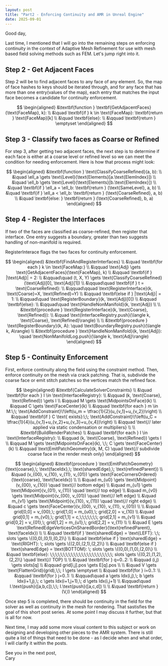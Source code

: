 ```yaml
---
layout: post
title: "Part2 - Enforcing Continuity and AMR in Unreal Engine"
date: 2025-09-01
---
```


Good day,

Last time, I mentioned that I will go into the remaining steps on enforcing continuity in the context of Adaptive Mesh Refinement for use with mesh based field solving methods such as FEM. Let's jump right into it.

## Step 2 - Get Adjacent Faces

Step 2 will be to find adjacent faces to any face of any element. So, the map of face hashes to keys should be iterated through, and for any face that has more than one entry(values of the map), each entry that matches the input face becomes a candidate for continuity enforcement.

$$
\begin{aligned}
&\textbf{function } \textbf{GetAdjacentFaces}(\text{FaceMap}, k): \\
&\quad \textbf{if } k \in \text{FaceMap}: \textbf{return } \text{FaceMap}[k] \\
&\quad \textbf{else}: \\
&\qquad \textbf{return } \emptyset
\end{aligned}
$$


## Step 3 - Classify two faces as Coarse or Refined

For step 3, after getting two adjacent faces, the next step is to determine if each face is either at a coarse level or refined level so we can meet the condition for needing enforcement. Here is how that process might look:

$$
\begin{aligned}
&\textbf{function } \text{ClassifyCoarseRefined}(a, b): \\
&\quad \ell_a \gets \text{Level}(\text{Elements}[a.\text{ElemIndex}]) \\
&\quad \ell_b \gets \text{Level}(\text{Elements}[b.\text{ElemIndex}]) \\
&\quad \textbf{if } \ell_a = \ell_b: \textbf{return } (\text{SameLevel}, a, b) \\
&\quad \textbf{if } \ell_a < \ell_b: \textbf{return } (\text{CoarseRefined}, a, b) \\
&\quad \textbf{else: } \textbf{return } (\text{CoarseRefined}, b, a)
\end{aligned}
$$

## Step 4 - Register the Interfaces

If two of the faces are classified as coarse-refined, then register that interface. One entry suggests a boundary, greater than two suggests handling of non-manifold is required.

RegisterInterace flags the two faces for continuity enforcement.

$$
\begin{aligned}
&\textbf{FindAndRegisterInterfaces} \\
&\quad \textbf{for each } k \in \text{FaceMap:} \\
&\qquad \text{Adj} \gets \text{GetAdjacentFaces}(\text{FaceMap}, k) \\
&\qquad \textbf{if } |\text{Adj}| = 2: \\
&\qquad\quad (t, X, Y) \gets \text{ClassifyCoarseRefined}(\text{Adj}[0], \text{Adj}[1]) \\
&\qquad\quad \textbf{if } t = \text{CoarseRefined}: \\
&\qquad\qquad \text{RegisterInterface}(k, \text{Coarse}=X, \text{Refined}=Y) \\
&\qquad \textbf{else if } |\text{Adj}| = 1: \\
&\qquad\quad \text{RegisterBoundary}(k, \text{Adj}[0]) \\
&\qquad \textbf{else}: \\
&\qquad\quad \text{HandleNonManifold}(k, \text{Adj}) \\
\\
&\textbf{procedure } \text{RegisterInterface}(k, \text{Coarse}, \text{Refined}): \\
&\quad \text{InterfaceRegistry.push}(\langle k, \text{Coarse}, \text{Refined}\rangle) \\
\\
&\textbf{procedure } \text{RegisterBoundary}(k, A): \quad \text{BoundaryRegistry.push}(\langle k, A\rangle) \\
&\textbf{procedure } \text{HandleNonManifold}(k, \text{Adj}): \quad \text{NonManifoldLog.push}(\langle k, \text{Adj}\rangle)
\end{aligned}
$$


## Step 5 - Continuity Enforcement

First, enforce continuity along the field using the constraint method. Then, enforce continuity on the mesh via crack patching. That is, subdivide the coarse face or emit stitch patches so the vertices match the refined face.

$$
\begin{aligned}
&\textbf{CalculateSolverConstraints} \\
&\quad \textbf{for each } I \in \text{InterfaceRegistry}: \\
&\qquad (k, \text{Coarse}, \text{Refined}) \gets I \\
&\qquad M \gets \text{MidpointsOnFace}(k) \\
&\qquad C \gets \text{FaceCenter}(k) \\
&\qquad \textbf{for each } m \in M:\;\; \text{AddConstraint}\!\left(u_m = \tfrac{1}{2}(u_{v_1}+u_{v_2})\right) \\
&\qquad \textbf{if } C \text{ exists}:\;\; \text{AddConstraint}\!\left(u_C = \tfrac{1}{4}(u_{v_1}+u_{v_2}+u_{v_3}+u_{v_4})\right) \\
&\qquad \text{// later applied via static condensation or multipliers} \\
\\
&\textbf{BuildRenderPatches} \\
&\quad \textbf{for each } I \in \text{InterfaceRegistry}: \\
&\qquad (k, \text{Coarse}, \text{Refined}) \gets I \\
&\qquad M \gets \text{MidpointsOnFace}(k), \;\; C \gets \text{FaceCenter}(k) \\
&\qquad \text{EmitPatchGeometry}(k, M, C) \quad \text{// subdivide coarse face in the render mesh only}
\end{aligned}
$$

$$
\begin{aligned}
&\textbf{procedure } \text{EmitPatchGeometry}(\text{coarse},\; \text{faceIdx},\; \text{sharedEdge},\; \text{refinedParent}) \\
&\quad (v_{00}, v_{10}, v_{11}, v_{01}) \gets \text{FaceCornersOrdered}(\text{coarse}, \text{faceIdx}) \\
\\
&\quad m_{u0} \gets \text{Midpoint}(v_{00}, v_{10}) \quad \text{// bottom edge} \\
&\quad m_{u1} \gets \text{Midpoint}(v_{01}, v_{11}) \quad \text{// top edge} \\
&\quad m_{v0} \gets \text{Midpoint}(v_{00}, v_{01}) \quad \text{// left edge} \\
&\quad m_{v1} \gets \text{Midpoint}(v_{10}, v_{11}) \quad \text{// right edge} \\
&\quad c \gets \text{FaceCenter}(v_{00}, v_{10}, v_{11}, v_{01}) \\
\\
&\quad grid[0,0] = v_{00},\; grid[1,0] = m_{u0},\; grid[2,0] = v_{10} \\
&\quad grid[0,1] = m_{v0},\; grid[1,1] = c,\;\;\;\;\;\;\; grid[2,1] = m_{v1} \\
&\quad grid[0,2] = v_{01},\; grid[1,2] = m_{u1},\; grid[2,2] = v_{11} \\
\\
&\quad E \gets \text{RefinedEdgeVerticesOnSharedBorder}(\text{refinedParent}, \text{faceIdx}) \\
\\
&\quad \textbf{if } \text{sharedEdge} = \text{LEFT}: \;\; slots \gets \{(0,0),(0,1),(0,2)\} \\
&\quad \textbf{else if } \text{sharedEdge} = \text{RIGHT}: \; slots \gets \{(2,0),(2,1),(2,2)\} \\
&\quad \textbf{else if } \text{sharedEdge} = \text{BOTTOM}: \; slots \gets \{(0,0),(1,0),(2,0)\} \\
&\quad \textbf{else}: \;\;\;\;\;\;\;\;\;\;\;\;\;\;\;\;\;\;\;\;\;\;\;\; slots \gets \{(0,2),(1,2),(2,2)\} \quad \text{// TOP} \\
\\
&\quad \textbf{for } q=0..2: \\
&\qquad (i,j) \gets slots[q] \\
&\qquad grid[i,j].pos \gets E[q].pos \\
\\
&\quad V \gets \text{FlattenGrid}(grid),\;\; I \gets \emptyset \\
&\quad \textbf{for } i=0..1: \\
&\qquad \textbf{for } j=0..1: \\
&\qquad\quad a \gets Idx(i,j),\; b \gets Idx(i+1,j),\; c \gets Idx(i+1,j+1),\; d \gets Idx(i,j+1) \\
&\qquad\quad I.\text{push}([a,b,c]),\;\; I.\text{push}([a,c,d]) \\
\\
&\quad \textbf{return } (V,I)
\end{aligned}
$$



Once step 5 is completed, there should be continuity in the field for the solver as well as continuity in the mesh for rendering. That sastisfies the goal of this short post series. At some point I may discuss it further, but that is all for now.

Next time, I may add some more visual content to this subject or work on designing and developing other pieces to the AMR system. There is still quite a list of things that need to be done - as I decide when and what order, I will clarify it within the posts.

See you in the next post,
<br>Cary